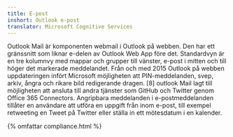 ```yaml
---
title: E-post
inshort: Outlook e-post
translator: Microsoft Cognitive Services
---
```


Outlook Mail är komponenten webmail i Outlook på webben. Den har ett gränssnitt som liknar e-delen av Outlook Web App före det. Standardvyn är en tre kolumnvy med mappar och grupper till vänster, e-post i mitten och till höger det markerade meddelandet. Från och med 2015 Outlook på webben uppdateringen infört Microsoft möjligheten att PIN-meddelanden, svep, arkiv, ångra och rikare bild redigerande dragen. [8] outlook Mail lagt till möjligheten att ansluta till andra tjänster som GitHub och Twitter genom Office 365 Connectors. Angripbara meddelanden i e-postmeddelanden tillåter en användare att utföra en uppgift från inom e-post, till exempel retweeting en Tweet på Twitter eller ställa in ett mötesdatum i en kalender. 

{% omfattar compliance.html %}



